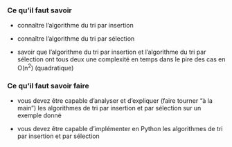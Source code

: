 ### Ce qu’il faut savoir

- connaître l’algorithme du tri par insertion

- connaître l’algorithme du tri par sélection

- savoir que l’algorithme du tri par insertion et l’algorithme du tri par sélection ont tous deux une complexité en temps dans le pire des cas en O(n<sup>2</sup>) (quadratique)

### Ce qu’il faut savoir faire

- vous devez être capable d’analyser et d’expliquer (faire tourner “à la main”) les algorithmes de tri par insertion et par sélection sur un exemple donné

- vous devez être capable d’implémenter en Python les algorithmes de tri par insertion et par sélection